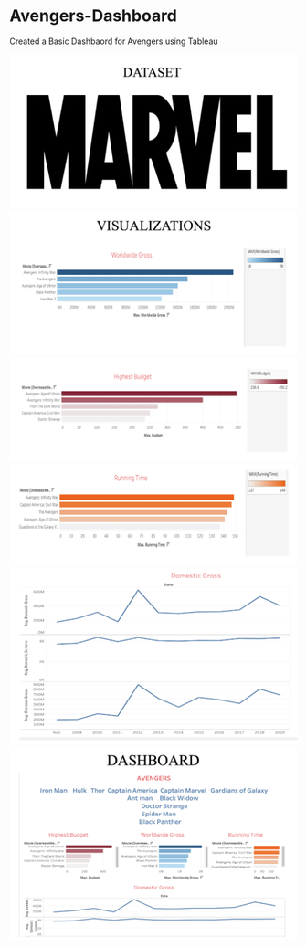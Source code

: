# Avengers-Dashboard

Created a Basic Dashbaord for Avengers using Tableau

![](Images/Pic1.png)
![](Images/Pic2.png)
![](Images/Pic3.png)
![](Images/Pic4.png)
![](Images/Pic5.png)
![](Images/Pic6.png)

